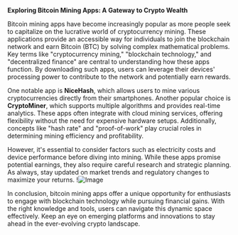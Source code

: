 **Exploring Bitcoin Mining Apps: A Gateway to Crypto Wealth**

Bitcoin mining apps have become increasingly popular as more people seek to capitalize on the lucrative world of cryptocurrency mining. These applications provide an accessible way for individuals to join the blockchain network and earn Bitcoin (BTC) by solving complex mathematical problems. Key terms like "cryptocurrency mining," "blockchain technology," and "decentralized finance" are central to understanding how these apps function. By downloading such apps, users can leverage their devices' processing power to contribute to the network and potentially earn rewards.

One notable app is **NiceHash**, which allows users to mine various cryptocurrencies directly from their smartphones. Another popular choice is **CryptoMiner**, which supports multiple algorithms and provides real-time analytics. These apps often integrate with cloud mining services, offering flexibility without the need for expensive hardware setups. Additionally, concepts like "hash rate" and "proof-of-work" play crucial roles in determining mining efficiency and profitability.

However, it's essential to consider factors such as electricity costs and device performance before diving into mining. While these apps promise potential earnings, they also require careful research and strategic planning. As always, stay updated on market trends and regulatory changes to maximize your returns. !![Image](https://github.com/user-attachments/assets/590b50a7-4459-4e76-8a31-559aed223621)

In conclusion, bitcoin mining apps offer a unique opportunity for enthusiasts to engage with blockchain technology while pursuing financial gains. With the right knowledge and tools, users can navigate this dynamic space effectively. Keep an eye on emerging platforms and innovations to stay ahead in the ever-evolving crypto landscape.